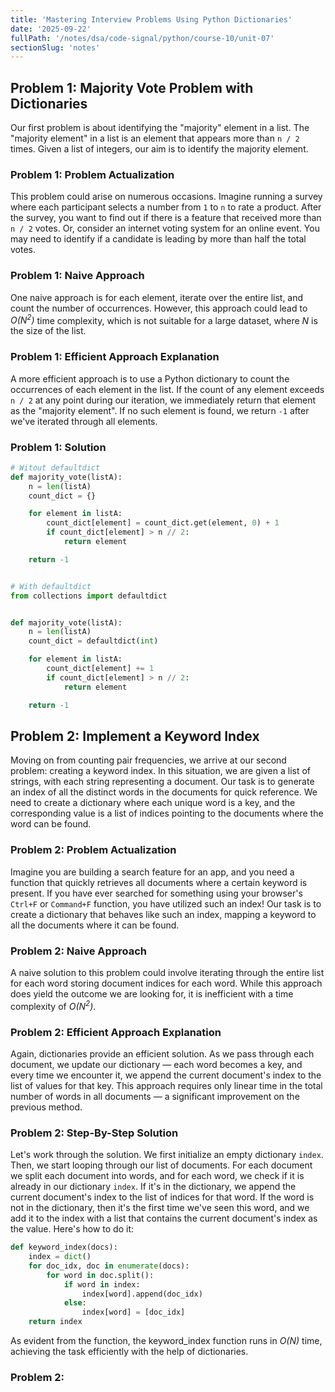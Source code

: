 ```yaml
---
title: 'Mastering Interview Problems Using Python Dictionaries'
date: '2025-09-22'
fullPath: '/notes/dsa/code-signal/python/course-10/unit-07'
sectionSlug: 'notes'
---
```


## Problem 1: Majority Vote Problem with Dictionaries

Our first problem is about identifying the "majority" element in a list. The "majority element" in a list is an element that appears more than `n / 2` times. Given a list of integers, our aim is to identify the majority element.

### Problem 1: Problem Actualization

This problem could arise on numerous occasions. Imagine running a survey where each participant selects a number from `1` to `n` to rate a product. After the survey, you want to find out if there is a feature that received more than `n / 2` votes. Or, consider an internet voting system for an online event. You may need to identify if a candidate is leading by more than half the total votes.

### Problem 1: Naive Approach

One naive approach is for each element, iterate over the entire list, and count the number of occurrences. However, this approach could lead to <em>O(N<sup>2</sup>)</em> time complexity, which is not suitable for a large dataset, where <em>N</em> is the size of the list.

### Problem 1: Efficient Approach Explanation

A more efficient approach is to use a Python dictionary to count the occurrences of each element in the list. If the count of any element exceeds `n / 2` at any point during our iteration, we immediately return that element as the "majority element". If no such element is found, we return `-1` after we've iterated through all elements.

### Problem 1: Solution

```python
# Witout defaultdict
def majority_vote(listA):
    n = len(listA)
    count_dict = {}

    for element in listA:
        count_dict[element] = count_dict.get(element, 0) + 1
        if count_dict[element] > n // 2:
            return element

    return -1


# With defaultdict
from collections import defaultdict


def majority_vote(listA):
    n = len(listA)
    count_dict = defaultdict(int)

    for element in listA:
        count_dict[element] += 1
        if count_dict[element] > n // 2:
            return element

    return -1


```

## Problem 2: Implement a Keyword Index

Moving on from counting pair frequencies, we arrive at our second problem: creating a keyword index. In this situation, we are given a list of strings, with each string representing a document. Our task is to generate an index of all the distinct words in the documents for quick reference. We need to create a dictionary where each unique word is a key, and the corresponding value is a list of indices pointing to the documents where the word can be found.

### Problem 2: Problem Actualization

Imagine you are building a search feature for an app, and you need a function that quickly retrieves all documents where a certain keyword is present. If you have ever searched for something using your browser's `Ctrl+F` or `Command+F` function, you have utilized such an index! Our task is to create a dictionary that behaves like such an index, mapping a keyword to all the documents where it can be found.

### Problem 2: Naive Approach

A naive solution to this problem could involve iterating through the entire list for each word storing document indices for each word. While this approach does yield the outcome we are looking for, it is inefficient with a time complexity of <em>O(N<sup>2</sup>)</em>.

### Problem 2: Efficient Approach Explanation

Again, dictionaries provide an efficient solution. As we pass through each document, we update our dictionary — each word becomes a key, and every time we encounter it, we append the current document's index to the list of values for that key. This approach requires only linear time in the total number of words in all documents — a significant improvement on the previous method.

### Problem 2: Step-By-Step Solution

Let's work through the solution. We first initialize an empty dictionary `index`. Then, we start looping through our list of documents. For each document we split each document into words, and for each word, we check if it is already in our dictionary `index`. If it's in the dictionary, we append the current document's index to the list of indices for that word. If the word is not in the dictionary, then it's the first time we've seen this word, and we add it to the index with a list that contains the current document's index as the value. Here's how to do it:

```python
def keyword_index(docs):
    index = dict()
    for doc_idx, doc in enumerate(docs):
        for word in doc.split():
            if word in index:
                index[word].append(doc_idx)
            else:
                index[word] = [doc_idx]
    return index


```

As evident from the function, the keyword_index function runs in <em>O(N)</em> time, achieving the task efficiently with the help of dictionaries.

### Problem 2:
